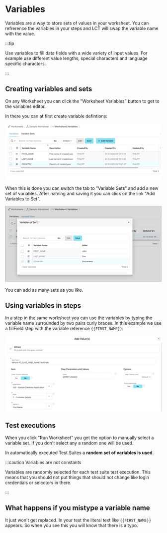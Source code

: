 # Variables

Variables are a way to store sets of values in your worksheet. You can refrerence the variables in your steps and LCT will swap the variable name with the value.

:::tip

Use variables to fill data fields with a wide variety of input values. For example use different value lengths, special characters and language specific characters.

:::

## Creating variables and sets

On any Worksheet you can click the "Worksheet Variables" button to get to the variables editor. 

In there you can at first create variable defintions:

![List of created worksheet variables](./img/creating_worksheet_variables.png)

When this is done you can switch the tab to "Variable Sets" and add a new set of variables. After naming and saving it you can click on the link "Add Variables to Set".


![Setting values for a specific variable set](./img/set_values_of_variables.png)

You can add as many sets as you like.

## Using variables in steps

In a step in the same worksheet you can use the variables by typing the variable name surrounded by two pairs curly braces. In this example we use a fillField step with the variable reference `{{FIRST_NAME}}`:

![Using a variable in a step](./img/reference_worksheet_variable.png)

## Test executions

When you click "Run Worksheet" you get the option to manually select a variable set. If you don't select any a random one will be used.

In automatically executed Test Suites a **random set of variables is used**.

:::caution Variables are not constants

Variables are randomly selected for each test suite test execution. This means that you should not put things that should not change like login credentials or selectors in there.

:::

## What happens if you mistype a variable name

It just won't get replaced. In your test the literal text like `{{FIRST_NAME}}` appears. So when you see this you will know that there is a typo.
